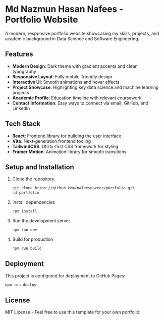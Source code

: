 # Md Nazmun Hasan Nafees - Portfolio Website

A modern, responsive portfolio website showcasing my skills, projects, and academic background in Data Science and Software Engineering.

## Features

- **Modern Design**: Dark theme with gradient accents and clean typography
- **Responsive Layout**: Fully mobile-friendly design
- **Interactive UI**: Smooth animations and hover effects
- **Project Showcase**: Highlighting key data science and machine learning projects
- **Academic Profile**: Education timeline with relevant coursework
- **Contact Information**: Easy ways to connect via email, GitHub, and LinkedIn

## Tech Stack

- **React**: Frontend library for building the user interface
- **Vite**: Next-generation frontend tooling
- **TailwindCSS**: Utility-first CSS framework for styling
- **Framer Motion**: Animation library for smooth transitions

## Setup and Installation

1. Clone the repository
   ```bash
   git clone https://github.com/nafeesnazeer/portfolio.git
   cd portfolio
   ```

2. Install dependencies
   ```bash
   npm install
   ```

3. Run the development server
   ```bash
   npm run dev
   ```

4. Build for production
   ```bash
   npm run build
   ```

## Deployment

This project is configured for deployment to GitHub Pages:

```bash
npm run deploy
```

## License

MIT License - Feel free to use this template for your own portfolio!
